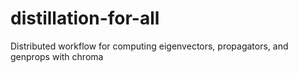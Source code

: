 # distillation-for-all
Distributed workflow for computing eigenvectors, propagators, and genprops with chroma
